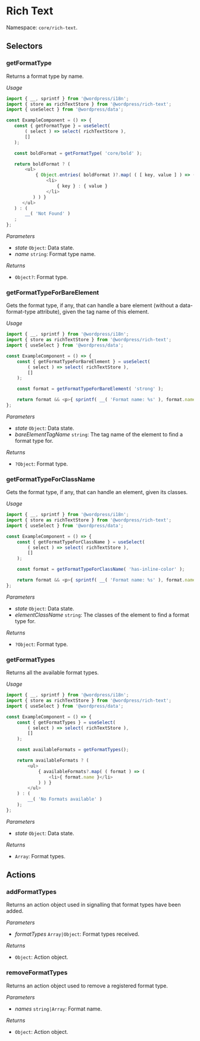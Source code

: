 # Rich Text

Namespace: `core/rich-text`.

## Selectors

<!-- START TOKEN(Autogenerated selectors|../../../packages/rich-text/src/store/selectors.js) -->

### getFormatType

Returns a format type by name.

_Usage_

```js
import { __, sprintf } from '@wordpress/i18n';
import { store as richTextStore } from '@wordpress/rich-text';
import { useSelect } from '@wordpress/data';

const ExampleComponent = () => {
   const { getFormatType } = useSelect(
       ( select ) => select( richTextStore ),
       []
   );

   const boldFormat = getFormatType( 'core/bold' );

   return boldFormat ? (
       <ul>
           { Object.entries( boldFormat )?.map( ( [ key, value ] ) => (
               <li>
                   { key } : { value }
               </li>
          ) ) }
      </ul>
   ) : (
       __( 'Not Found' )
   ;
};
```

_Parameters_

-   _state_ `Object`: Data state.
-   _name_ `string`: Format type name.

_Returns_

-   `Object?`: Format type.

### getFormatTypeForBareElement

Gets the format type, if any, that can handle a bare element (without a data-format-type attribute), given the tag name of this element.

_Usage_

```js
import { __, sprintf } from '@wordpress/i18n';
import { store as richTextStore } from '@wordpress/rich-text';
import { useSelect } from '@wordpress/data';

const ExampleComponent = () => {
	const { getFormatTypeForBareElement } = useSelect(
		( select ) => select( richTextStore ),
		[]
	);

	const format = getFormatTypeForBareElement( 'strong' );

	return format && <p>{ sprintf( __( 'Format name: %s' ), format.name ) }</p>;
};
```

_Parameters_

-   _state_ `Object`: Data state.
-   _bareElementTagName_ `string`: The tag name of the element to find a format type for.

_Returns_

-   `?Object`: Format type.

### getFormatTypeForClassName

Gets the format type, if any, that can handle an element, given its classes.

_Usage_

```js
import { __, sprintf } from '@wordpress/i18n';
import { store as richTextStore } from '@wordpress/rich-text';
import { useSelect } from '@wordpress/data';

const ExampleComponent = () => {
	const { getFormatTypeForClassName } = useSelect(
		( select ) => select( richTextStore ),
		[]
	);

	const format = getFormatTypeForClassName( 'has-inline-color' );

	return format && <p>{ sprintf( __( 'Format name: %s' ), format.name ) }</p>;
};
```

_Parameters_

-   _state_ `Object`: Data state.
-   _elementClassName_ `string`: The classes of the element to find a format type for.

_Returns_

-   `?Object`: Format type.

### getFormatTypes

Returns all the available format types.

_Usage_

```js
import { __, sprintf } from '@wordpress/i18n';
import { store as richTextStore } from '@wordpress/rich-text';
import { useSelect } from '@wordpress/data';

const ExampleComponent = () => {
	const { getFormatTypes } = useSelect(
		( select ) => select( richTextStore ),
		[]
	);

	const availableFormats = getFormatTypes();

	return availableFormats ? (
		<ul>
			{ availableFormats?.map( ( format ) => (
				<li>{ format.name }</li>
			) ) }
		</ul>
	) : (
		__( 'No Formats available' )
	);
};
```

_Parameters_

-   _state_ `Object`: Data state.

_Returns_

-   `Array`: Format types.

<!-- END TOKEN(Autogenerated selectors|../../../packages/rich-text/src/store/selectors.js) -->

## Actions

<!-- START TOKEN(Autogenerated actions|../../../packages/rich-text/src/store/actions.js) -->

### addFormatTypes

Returns an action object used in signalling that format types have been added.

_Parameters_

-   _formatTypes_ `Array|Object`: Format types received.

_Returns_

-   `Object`: Action object.

### removeFormatTypes

Returns an action object used to remove a registered format type.

_Parameters_

-   _names_ `string|Array`: Format name.

_Returns_

-   `Object`: Action object.

<!-- END TOKEN(Autogenerated actions|../../../packages/rich-text/src/store/actions.js) -->
